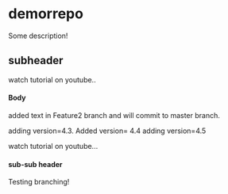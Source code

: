 # demorrepo

Some description!

## subheader


watch tutorial on youtube..

#### Body

added text in Feature2 branch and will commit to master branch.

adding version=4.3.
Added version= 4.4
adding version=4.5

watch tutorial on youtube...

#### sub-sub header
Testing branching!

